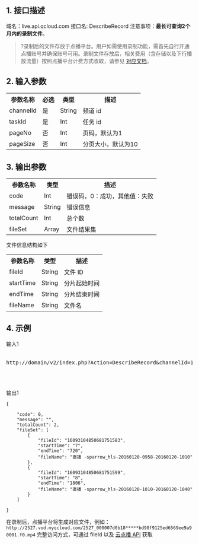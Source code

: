 ## 1. 接口描述

域名：live.api.qcloud.com
接口名: DescribeRecord
注意事项：**最长可查询2个月内的录制文件**。

>?录制后的文件存放于点播平台。用户如需使用录制功能，需首先自行开通点播账号并确保账号可用。录制文件存放后，相关费用（含存储以及下行播放流量）按照点播平台计费方式收取，请参见 [对应文档](https://cloud.tencent.com/document/product/267/2818)。



## 2. 输入参数
</b></th>
<table class="t"><tbody><tr>
<th><b>参数名称</b></th>
<th><b>必选</b></th>
<th><b>类型</b></th>
<th><b>描述</b></th>
<tr>
<td> channelId
<td> 是
<td> String
<td> 频道 id
<tr>
<td> taskId
<td> 是
<td> Int
<td> 任务 id
<tr>
<td> pageNo
<td> 否
<td> Int
<td> 页码，默认为1
<tr>
<td> pageSize
<td> 否
<td> Int
<td> 分页大小，默认为10
<tr>

</tbody></table>


</b></th>

## 3. 输出参数
</b></th>
<table class="t"><tbody><tr>
<th><b>参数名称</b></th>
<th><b>类型</b></th>
<th><b>描述</b></th>
<tr>
<td> code
<td> Int
<td> 错误码，0：成功，其他值：失败
<tr>
<td> message
<td> String
<td> 错误信息
<tr>
<tr>
<td> totalCount
<td> Int
<td> 总个数
<tr>
<tr>
<td> fileSet
<td> Array
<td> 文件结果集
<tr>
</tbody></table>

文件信息结构如下

<table class="t"><tbody><tr>
<th><b>参数名称</b></th>
<th><b>类型</b></th>
<th><b>描述</b></th>
<tr>
<td> fileId
<td> String
<td> 文件 ID
<tr>
<td> startTime
<td> String
<td> 分片起始时间
<tr>
<tr>
<td> endTime
<td> String
<td> 分片结束时间
<tr>
<tr>
<td> fileName
<td> String
<td> 文件名
<tr>
</tbody></table>

</b></th>

## 4. 示例

输入1
<pre>

http://domain/v2/index.php?Action=DescribeRecord&channelId=16093104850681751595&taskId=10&pageSize=10&pageNo=1&<a href="https://cloud.tencent.com/doc/api/229/6976">公共请求参数</a>



</pre>

输出1
```
{

    "code": 0,
    "message": "",
    "totalCount": 2,
    "fileSet": [
        {
            "fileId": "16093104850681751583",
            "startTime": "7",
            "endTime": "720",
            "fileName": "直播 -sparrow_hls-20160120-0958-20160120-1010"
        },
        {
            "fileId": "16093104850681751599",
            "startTime": "8",
            "endTime": "1806",
            "fileName": "直播 -sparrow_hls-20160120-1010-20160120-1040"
        }
    ]

}

```
在录制后，点播平台将生成对应文件，例如：
`http://2527.vod.myqcloud.com/2527_000007d0b18*****bd98f9125ed6569ee9a90001.f0.mp4`
完整访问方式，可通过 fileId 以及 [云点播 API](https://cloud.tencent.com/document/product/266/8586) 获取
